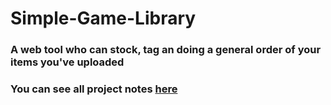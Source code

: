 # Simple-Game-Library
### A web tool who can stock, tag an doing a general order of your items you've uploaded
### You can see all project notes [here](https://www.notion.so/SAE-1-0091ab23f59d4f25b810fbe6411220f3)
